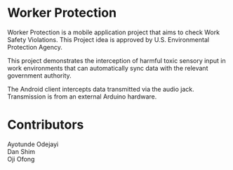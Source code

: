 Worker Protection
==============

Worker Protection is a mobile application project that aims to check Work Safety Violations. This Project idea is approved by U.S. Environmental Protection Agency.

This project demonstrates the interception of harmful toxic sensory input in work environments that can automatically sync data with the relevant government authority.

The Android client intercepts data transmitted via the audio jack. Transmission is from an external Arduino hardware.

Contributors
==============
Ayotunde Odejayi  
Dan Shim  
Oji Ofong  


